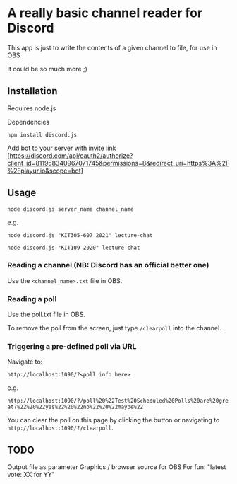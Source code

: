 # A really basic channel reader for Discord
This app is just to write the contents of a given channel to file, for use in OBS

It could be so much more ;)

## Installation
Requires node.js

Dependencies

`npm install discord.js`

Add bot to your server with invite link
[https://discord.com/api/oauth2/authorize?client_id=811958340967071745&permissions=8&redirect_uri=https%3A%2F%2Fplayur.io&scope=bot]

## Usage
`node discord.js server_name channel_name`

e.g.

`node discord.js "KIT305-607 2021" lecture-chat`

`node discord.js "KIT109 2020" lecture-chat`

### Reading a channel (NB: Discord has an official better one)
Use the `<channel_name>.txt` file in OBS.

### Reading a poll 
Use the poll.txt file in OBS.

To remove the poll from the screen, just type `/clearpoll` into the channel.

### Triggering a pre-defined poll via URL
Navigate to:

`http://localhost:1090/?<poll info here>`

e.g.

`http://localhost:1090/?/poll%20%22Test%20Scheduled%20Polls%20are%20great?%22%20%22yes%22%20%22no%22%20%22maybe%22`

You can clear the poll on this page by clicking the button or navigating to `http://localhost:1090/?/clearpoll`.

## TODO
Output file as parameter
Graphics / browser source for OBS
For fun: "latest vote: XX for YY"